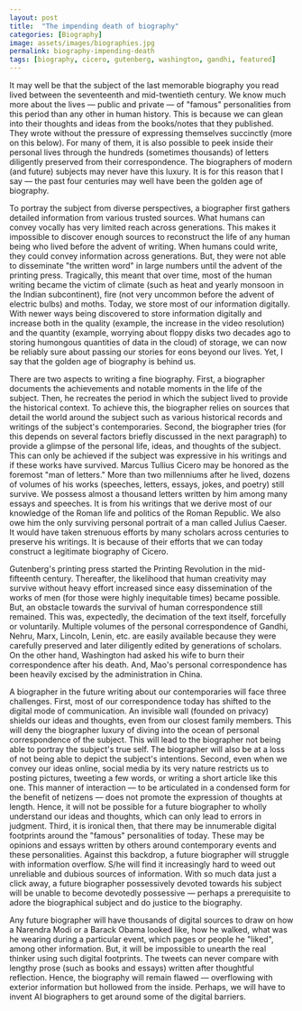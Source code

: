 ```yaml
---
layout: post
title:  "The impending death of biography"
categories: [Biography]
image: assets/images/biographies.jpg
permalink: biography-impending-death
tags: [biography, cicero, gutenberg, washington, gandhi, featured]
---
```

It may well be that the subject of the last memorable biography you read lived between the seventeenth and mid-twentieth century. We know much more about the lives — public and private — of "famous" personalities from this period than any other in human history. This is because we can glean into their thoughts and ideas from the books/notes that they published. They wrote without the pressure of expressing themselves succinctly (more on this below). For many of them, it is also possible to peek inside their personal lives through the hundreds (sometimes thousands) of letters diligently preserved from their correspondence. The biographers of modern (and future) subjects may never have this luxury. It is for this reason that I say — the past four centuries may well have been the golden age of biography.

To portray the subject from diverse perspectives, a biographer first gathers detailed information from various trusted sources. What humans can convey vocally has very limited reach across generations. This makes it impossible to discover enough sources to reconstruct the life of any human being who lived before the advent of writing. When humans could write, they could convey information across generations. But, they were not able to disseminate "the written word" in large numbers until the advent of the printing press. Tragically, this meant that over time, most of the human writing became the victim of climate (such as heat and yearly monsoon in the Indian subcontinent), fire (not very uncommon before the advent of electric bulbs) and moths. Today, we store most of our information digitally. With newer ways being discovered to store information digitally and increase both in the quality (example, the increase in the video resolution) and the quantity (example, worrying about floppy disks two decades ago to storing humongous quantities of data in the cloud) of storage, we can now be reliably sure about passing our stories for eons beyond our lives. Yet, I say that the golden age of biography is behind us.

There are two aspects to writing a fine biography. First, a biographer documents the achievements and notable moments in the life of the subject. Then, he recreates the period in which the subject lived to provide the historical context. To achieve this, the biographer relies on sources that detail the world around the subject such as various historical records and writings of the subject's contemporaries. Second, the biographer tries (for this depends on several factors briefly discussed in the next paragraph) to provide a glimpse of the personal life, ideas, and thoughts of the subject. This can only be achieved if the subject was expressive in his writings and if these works have survived. Marcus Tullius Cicero may be honored as the foremost "man of letters." More than two millenniums after he lived, dozens of volumes of his works (speeches, letters, essays, jokes, and poetry) still survive. We possess almost a thousand letters written by him among many essays and speeches. It is from his writings that we derive most of our knowledge of the Roman life and politics of the Roman Republic. We also owe him the only surviving personal portrait of a man called Julius Caeser. It would have taken strenuous efforts by many scholars across centuries to preserve his writings. It is because of their efforts that we can today construct a legitimate biography of Cicero.

Gutenberg's printing press started the Printing Revolution in the mid-fifteenth century. Thereafter, the likelihood that human creativity may survive without heavy effort increased since easy dissemination of the works of men (for those were highly inequitable times) became possible. But, an obstacle towards the survival of human correspondence still remained. This was, expectedly, the decimation of the text itself, forcefully or voluntarily. Multiple volumes of the personal correspondence of Gandhi, Nehru, Marx, Lincoln, Lenin, etc. are easily available because they were carefully preserved and later diligently edited by generations of scholars. On the other hand, Washington had asked his wife to burn their correspondence after his death. And, Mao's personal correspondence has been heavily excised by the administration in China.

A biographer in the future writing about our contemporaries will face three challenges. First, most of our correspondence today has shifted to the digital mode of communication. An invisible wall (founded on privacy) shields our ideas and thoughts, even from our closest family members. This will deny the biographer luxury of diving into the ocean of personal correspondence of the subject. This will lead to the biographer not being able to portray the subject's true self. The biographer will also be at a loss of not being able to depict the subject's intentions. Second, even when we convey our ideas online, social media by its very nature restricts us to posting pictures, tweeting a few words, or writing a short article like this one. This manner of interaction — to be articulated in a condensed form for the benefit of netizens — does not promote the expression of thoughts at length. Hence, it will not be possible for a future biographer to wholly understand our ideas and thoughts, which can only lead to errors in judgment. Third, it is ironical then, that there may be innumerable digital footprints around the "famous" personalities of today. These may be opinions and essays written by others around contemporary events and these personalities. Against this backdrop, a future biographer will struggle with information overflow. S/he will find it increasingly hard to weed out unreliable and dubious sources of information. With so much data just a click away, a future biographer possessively devoted towards his subject will be unable to become devotedly possessive — perhaps a prerequisite to adore the biographical subject and do justice to the biography.

Any future biographer will have thousands of digital sources to draw on how a Narendra Modi or a Barack Obama looked like, how he walked, what was he wearing during a particular event, which pages or people he "liked", among other information. But, it will be impossible to unearth the real thinker using such digital footprints. The tweets can never compare with lengthy prose (such as books and essays) written after thoughtful reflection. Hence, the biography will remain flawed — overflowing with exterior information but hollowed from the inside. Perhaps, we will have to invent AI biographers to get around some of the digital barriers.